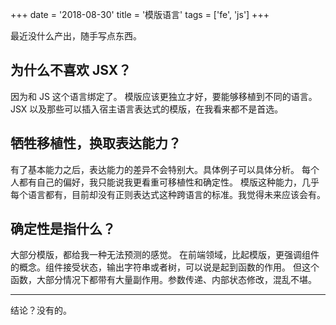 +++
date = '2018-08-30'
title = '模版语言'
tags = ['fe', 'js']
+++

最近没什么产出，随手写点东西。

## 为什么不喜欢 JSX？

因为和 JS 这个语言绑定了。
模版应该更独立才好，要能够移植到不同的语言。
JSX 以及那些可以插入宿主语言表达式的模版，在我看来都不是首选。

## 牺牲移植性，换取表达能力？

有了基本能力之后，表达能力的差异不会特别大。具体例子可以具体分析。
每个人都有自己的偏好，我只能说我更看重可移植性和确定性。
模版这种能力，几乎每个语言都有，目前却没有正则表达式这种跨语言的标准。我觉得未来应该会有。

## 确定性是指什么？

大部分模版，都给我一种无法预测的感觉。
在前端领域，比起模版，更强调组件的概念。组件接受状态，输出字符串或者树，可以说是起到函数的作用。
但这个函数，大部分情况下都带有大量副作用。参数传递、内部状态修改，混乱不堪。

---

结论？没有的。
